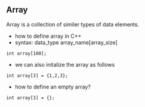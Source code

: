 ## Array

Array is a collection of similer types of data elements. 
- how to define array in C++
- syntax: data_type array_name[array_size] 
```
int array[100];
```
- we can also initalize the array as follows


```
int array[3] = {1,2,3};
```
- how to define an empty array?

```
int array[3] = {};
